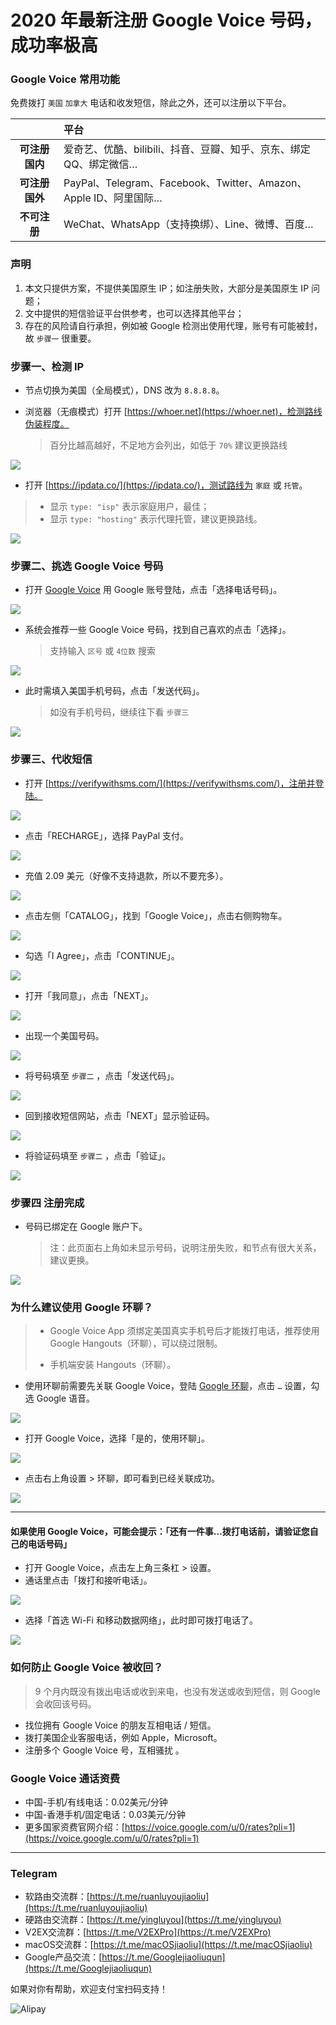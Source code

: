 # 2020 年最新注册 Google Voice 号码，成功率极高

### Google Voice 常用功能

免费拨打 `美国` `加拿大` 电话和收发短信，除此之外，还可以注册以下平台。

|                | 平台                                                         |
| :------------: | :----------------------------------------------------------- |
| **可注册国内** | 爱奇艺、优酷、bilibili、抖音、豆瓣、知乎、京东、绑定QQ、绑定微信… |
| **可注册国外** | PayPal、Telegram、Facebook、Twitter、Amazon、Apple ID、阿里国际… |
|  **不可注册**  | WeChat、WhatsApp（支持换绑）、Line、微博、百度…              |

### 声明

1. 本文只提供方案，不提供美国原生 IP；如注册失败，大部分是美国原生 IP 问题；
2. 文中提供的短信验证平台供参考，也可以选择其他平台；
3. 存在的风险请自行承担，例如被 Google 检测出使用代理，账号有可能被封，故 `步骤一` 很重要。

### 步骤一、检测 IP

* 节点切换为美国（全局模式），DNS 改为 `8.8.8.8`。

* 浏览器（无痕模式）打开 [https://whoer.net](https://whoer.net)，检测路线伪装程度。
  
  > 百分比越高越好，不足地方会列出，如低于 `70%` 建议更换路线

![](pic/002.jpg)

* 打开 [https://ipdata.co/](https://ipdata.co/)，测试路线为 `家庭` 或 `托管`。

> * 显示 `type: "isp"` 表示家庭用户，最佳；
> * 显示 `type: "hosting"` 表示代理托管，建议更换路线。

![](pic/003.jpg)

### 步骤二、挑选 Google Voice 号码

* 打开 [Google Voice](https://voice.google.com/) 用 Google 账号登陆，点击「选择电话号码」。

![](pic/004.png)

* 系统会推荐一些 Google Voice 号码，找到自己喜欢的点击「选择」。
  
  > 支持输入 `区号` 或 `4位数` 搜索

![](pic/005.png)

* 此时需填入美国手机号码，点击「发送代码」。
  
  > 如没有手机号码，继续往下看 `步骤三`

![](pic/006.png)

### 步骤三、代收短信

* 打开 [https://verifywithsms.com/](https://verifywithsms.com/)，注册并登陆。

![](pic/007.png)

* 点击「RECHARGE」，选择 PayPal 支付。

![](pic/008.png)

* 充值 2.09 美元（好像不支持退款，所以不要充多）。

![](pic/008.1.png)

* 点击左侧「CATALOG」，找到「Google Voice」，点击右侧购物车。

![](pic/009.png)

* 勾选「I Agree」，点击「CONTINUE」。

![](pic/009.1.png)

* 打开「我同意」，点击「NEXT」。

![](pic/010.png)

* 出现一个美国号码。

![](pic/010.1.png)

* 将号码填至 `步骤二` ，点击「发送代码」。

![](pic/019.png)

* 回到接收短信网站，点击「NEXT」显示验证码。

![](pic/020.png)

* 将验证码填至 `步骤二` ，点击「验证」。

![](pic/021.png)

### 步骤四 注册完成

* 号码已绑定在 Google 账户下。
  
  > 注：此页面右上角如未显示号码，说明注册失败，和节点有很大关系，建议更换。

![](pic/011.png)

### 为什么建议使用 Google 环聊？

> * Google Voice App 须绑定美国真实手机号后才能拨打电话，推荐使用 Google Hangouts（环聊），可以绕过限制。
> 
> * 手机端安装 Hangouts（环聊）。

* 使用环聊前需要先关联 Google Voice，登陆 [Google 环聊](https://hangouts.google.com/?authuser=2)，点击 `…` 设置，勾选 Google 语音。

![](pic/015.png)

* 打开 Google Voice，选择「是的，使用环聊」。

![](pic/016.png)

* 点击右上角设置 > 环聊，即可看到已经关联成功。

![](pic/017.png)

---

#### 如果使用 Google Voice，可能会提示：「还有一件事…拨打电话前，请验证您自己的电话号码」

- 打开 Google Voice，点击左上角三条杠 > 设置。
- 通话里点击「拨打和接听电话」。

![](pic/013.png)

* 选择「首选 Wi-Fi 和移动数据网络」，此时即可拨打电话了。

![](pic/014.jpg)

### 如何防止 Google Voice 被收回？

> 9 个月内既没有拨出电话或收到来电，也没有发送或收到短信，则 Google 会收回该号码。

* 找位拥有 Google Voice 的朋友互相电话 / 短信。
* 拨打美国企业客服电话，例如 Apple，Microsoft。
* 注册多个 Google Voice 号，互相骚扰 。

### Google Voice 通话资费

* 中国-手机/有线电话：0.02美元/分钟
* 中国-香港手机/固定电话：0.03美元/分钟
* 更多国家资费官网介绍：[https://voice.google.com/u/0/rates?pli=1](https://voice.google.com/u/0/rates?pli=1)

----

### Telegram

* 软路由交流群：[https://t.me/ruanluyoujiaoliu](https://t.me/ruanluyoujiaoliu)
* 硬路由交流群：[https://t.me/yingluyou](https://t.me/yingluyou)
* V2EX交流群：[https://t.me/V2EXPro](https://t.me/V2EXPro)
* macOS交流群：[https://t.me/macOSjiaoliu](https://t.me/macOSjiaoliu)
* Google产品交流：[https://t.me/Googlejiaoliuqun](https://t.me/Googlejiaoliuqun)

如果对你有帮助，欢迎支付宝扫码支持！

![Alipay](https://raw.githubusercontent.com/masonincn/tuchuang/master/uPic/Alipay.png)